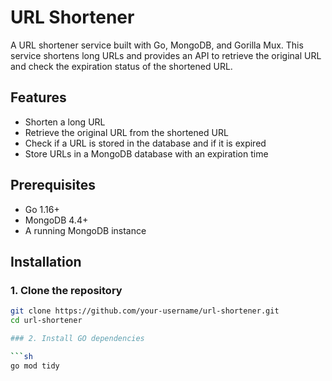 # URL Shortener

A URL shortener service built with Go, MongoDB, and Gorilla Mux. This service shortens long URLs and provides an API to retrieve the original URL and check the expiration status of the shortened URL.

## Features

- Shorten a long URL
- Retrieve the original URL from the shortened URL
- Check if a URL is stored in the database and if it is expired
- Store URLs in a MongoDB database with an expiration time

## Prerequisites

- Go 1.16+
- MongoDB 4.4+
- A running MongoDB instance

## Installation

### 1. Clone the repository

```sh
git clone https://github.com/your-username/url-shortener.git
cd url-shortener

### 2. Install GO dependencies

```sh
go mod tidy